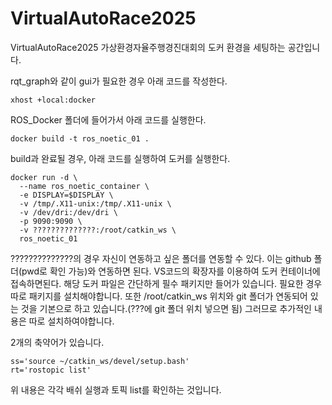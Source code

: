 # VirtualAutoRace2025
VirtualAutoRace2025 가상환경자율주행경진대회의 도커 환경을 세팅하는 공간입니다.

rqt_graph와 같이 gui가 필요한 경우 아래 코드를 작성한다.
```
xhost +local:docker
```
ROS_Docker 폴더에 들어가서 아래 코드를 실행한다.
```
docker build -t ros_noetic_01 .
```
build과 완료될 경우, 아래 코드를 실행하여 도커를 실행한다.
```
docker run -d \
  --name ros_noetic_container \
  -e DISPLAY=$DISPLAY \
  -v /tmp/.X11-unix:/tmp/.X11-unix \
  -v /dev/dri:/dev/dri \
  -p 9090:9090 \
  -v ??????????????:/root/catkin_ws \
  ros_noetic_01
```
??????????????의 경우 자신이 연동하고 싶은 폴더를 연동할 수 있다. 이는 github 폴더(pwd로 확인 가능)와 연동하면 된다.
VS코드의 확장자를 이용하여 도커 컨테이너에 접속하면된다.
해당 도커 파일은 간단하게 필수 패키지만 들어가 있습니다. 필요한 경우 따로 패키지를 설치해야합니다.
또한 /root/catkin_ws 위치와 git 폴더가 연동되어 있는 것을 기본으로 하고 있습니다.(???에 git 폴더 위치 넣으면 됨) 
그러므로 추가적인 내용은 따로 설치하여야합니다.

2개의 축약어가 있습니다.
```
ss='source ~/catkin_ws/devel/setup.bash'
rt='rostopic list' 
```
위 내용은 각각 배쉬 실행과 토픽 list를 확인하는 것입니다.
